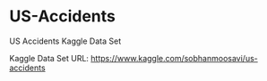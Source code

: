 # US-Accidents
US Accidents Kaggle Data Set

Kaggle Data Set URL: https://www.kaggle.com/sobhanmoosavi/us-accidents
